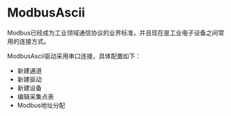 # ModbusAscii

Modbus已经成为工业领域通信协议的业界标准，并且现在是工业电子设备之间常用的连接方式。

ModbusAscii驱动采用串口连接，具体配置如下：

- 新建通道
- 新建驱动
- 新建设备
- 编辑采集点表
- Modbus地址分配

